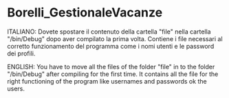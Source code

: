 # Borelli_GestionaleVacanze
ITALIANO:
Dovete spostare il contenuto della cartella "file" nella cartella "/bin/Debug" dopo aver compilato la prima volta. Contiene i file necessari al corretto funzionamento del programma come i nomi utenti e le password dei profili.

ENGLISH:
You have to move all the files of the folder "file" in to the folder "/bin/Debug" after compiling for the first time. It contains all the file for the right functioning of the program like usernames and passwords ok the users. 
